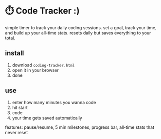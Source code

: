 # ⏱️ Code Tracker :)

simple timer to track your daily coding sessions. set a goal, track your time, and build up your all-time stats. resets daily but saves everything to your total.

## install

1. download `coding-tracker.html`
2. open it in your browser
3. done

## use

1. enter how many minutes you wanna code
2. hit start
3. code
4. your time gets saved automatically

features: pause/resume, 5 min milestones, progress bar, all-time stats that never reset

